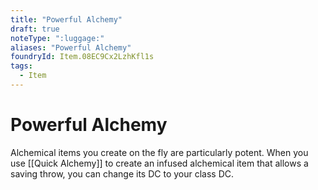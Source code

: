 ```yaml
---
title: "Powerful Alchemy"
draft: true
noteType: ":luggage:"
aliases: "Powerful Alchemy"
foundryId: Item.08EC9Cx2LzhKfl1s
tags:
  - Item
---
```


# Powerful Alchemy

Alchemical items you create on the fly are particularly potent. When you use [[Quick Alchemy]] to create an infused alchemical item that allows a saving throw, you can change its DC to your class DC.
